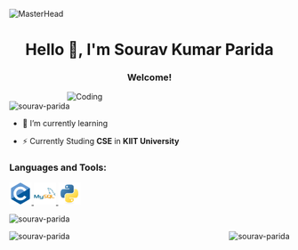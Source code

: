 ![MasterHead](https://kidscodejeunesse.org/data/blog/2020/04-28/CodingCamp_Blog_Banner_v1.0.png)
<h1 align="center">Hello 👋, I'm Sourav Kumar Parida</h1>
<h3 align="center">Welcome! </h3>

<img align="right" alt="Coding" width="400" src="https://media2.giphy.com/media/qgQUggAC3Pfv687qPC/giphy.gif?cid=790b7611b3663675205363f1c943728685fbfc21f9a83934&rid=giphy.gif&ct=g">

<p align="left"> <img src="https://komarev.com/ghpvc/?username=sourav-parida&label=Profile%20views&color=0e75b6&style=flat" alt="sourav-parida" /> </p>


- 🌱 I’m currently learning 

- ⚡ Currently Studing **CSE** in  **KIIT University**

<h3 align="left"> </h3>
<p align="left">
</p>

<h3 align="left">Languages and Tools:</h3>
<p align="left"> <a href="https://www.cprogramming.com/" target="_blank" rel="noreferrer"> <img src="https://raw.githubusercontent.com/devicons/devicon/master/icons/c/c-original.svg" alt="c" width="40" height="40"/> </a> <a href="https://www.mysql.com/" target="_blank" rel="noreferrer"> <img src="https://raw.githubusercontent.com/devicons/devicon/master/icons/mysql/mysql-original-wordmark.svg" alt="mysql" width="40" height="40"/> </a> <a href="https://www.python.org" target="_blank" rel="noreferrer"> <img src="https://raw.githubusercontent.com/devicons/devicon/master/icons/python/python-original.svg" alt="python" width="40" height="40"/> </a> </p>

<p><img align="" width="300" src="https://github-readme-stats.vercel.app/api/top-langs?username=sourav-parida&theme=tokyonight&show_icons=true&locale=en&layout=compact" alt="sourav-parida" /></p>
<p><img align="left" src="https://github-readme-stats.vercel.app/api?username=sourav-parida&theme=blueberry&show_icons=true&locale=en&layout=compact" alt="sourav-parida" /></p>
<p><img align="right" src="https://github-readme-streak-stats.herokuapp.com/?user=sourav-parida&theme=blueberry&show_icons=true&locale=en&layout=compact" alt="sourav-parida" /></p>

